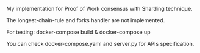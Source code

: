 My implementation for Proof of Work consensus with Sharding technique.

The longest-chain-rule and forks handler are not implemented.

For testing: docker-compose build & docker-compose up

You can check docker-compose.yaml and server.py for APIs specification.